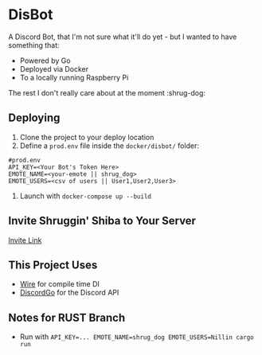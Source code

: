 # DisBot

A Discord Bot, that I'm not sure what it'll do yet - but I wanted to have something that:

- Powered by Go
- Deployed via Docker
- To a locally running Raspberry Pi

The rest I don't really care about at the moment :shrug-dog:

## Deploying

1. Clone the project to your deploy location
1. Define a `prod.env` file inside the `docker/disbot/` folder:

```
#prod.env
API_KEY=<Your Bot's Token Here>
EMOTE_NAME=<your-emote || shrug_dog>
EMOTE_USERS=<csv of users || User1,User2,User3>
```

1. Launch with `docker-compose up --build`

## Invite Shruggin' Shiba to Your Server

[Invite Link](https://discord.com/api/oauth2/authorize?client_id=764937518570536990&permissions=342080&scope=bot)

## This Project Uses

- [Wire](https://github.com/google/wire) for compile time DI
- [DiscordGo](https://github.com/bwmarrin/discordgo) for the Discord API


## Notes for RUST Branch

- Run with `API_KEY=... EMOTE_NAME=shrug_dog EMOTE_USERS=Nillin cargo run`
